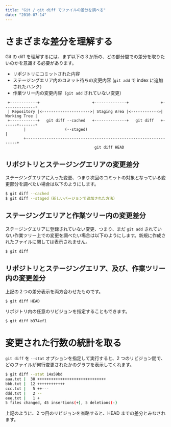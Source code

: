 ```yaml
---
title: "Git / git diff でファイルの差分を調べる"
date: "2010-07-14"
---
```


さまざまな差分を理解する
====

Git の diff を理解するには、まず以下の３か所の、どの部分間での差分を取りたいのかを意識する必要があります。

- リポジトリにコミットされた内容
- ステージングエリア内のコミット待ちの変更内容 (`git add` で index に追加されたハンク）
- 作業ツリー内の変更内容（`git add` されていない変更）

```
 +------------+                       +--------------+              +--------------+
 | Repository |<--------------------->| Staging Area |<------------>| Working Tree |
 +------------+   git diff --cached   +--------------+   git diff   +------+-------+
        |                 (--staged)                                       |
        +------------------------------------------------------------------+
                                       git diff HEAD
```

リポジトリとステージングエリアの変更差分
----

ステージングエリアに入った変更、つまり次回のコミットの対象となっている変更部分を調べたい場合は以下のようにします。

```bash
$ git diff --cached
$ git diff --staged（新しいバージョンで追加された方法）
```


ステージングエリアと作業ツリー内の変更差分
----

ステージングエリアに登録されていない変更、つまり、まだ `git add` されていない作業ツリー上での変更を調べたい場合は以下のようにします。新規に作成されたファイルに関しては表示されません。

```bash
$ git diff
```


リポジトリとステージングエリア、及び、作業ツリー内の変更差分
----

上記の２つの差分表示を両方合わせたものです。

```bash
$ git diff HEAD
```

リポジトリ内の任意のリビジョンを指定することもできます。

```bash
$ git diff b374ef1
```


変更された行数の統計を取る
====

`git diff` を `--stat` オプションを指定して実行すると、2 つのリビジョン間で、どのファイルが何行変更されたかのグラフを表示してくれます。

```bash
$ git diff --stat 14a59bd
aaa.txt |  30 ++++++++++++++++++++++++++++++
bbb.txt |  12 ++++++++++++
ccc.txt |   5 ++---
ddd.txt |   2 --
eee.txt |   1 +
5 files changed, 45 insertions(+), 5 deletions(-)
```

上記のように、2 つ目のリビジョンを省略すると、HEAD までの差分とみなされます。

